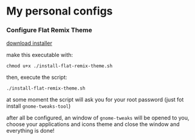 # My personal configs

### Configure Flat Remix Theme

[download installer](/files/install-flat-remix-theme.sh)

make this executable with:

```shell
chmod u+x ./install-flat-remix-theme.sh
```

then, execute the script:

```shell
./install-flat-remix-theme.sh
```

at some moment the script will ask you for your root password (just fot install `gnome-tweaks-tool`)


after all be configured, an window of `gnome-tweaks` will be opened to you, choose your applications and icons theme and close the window and everything is done!


